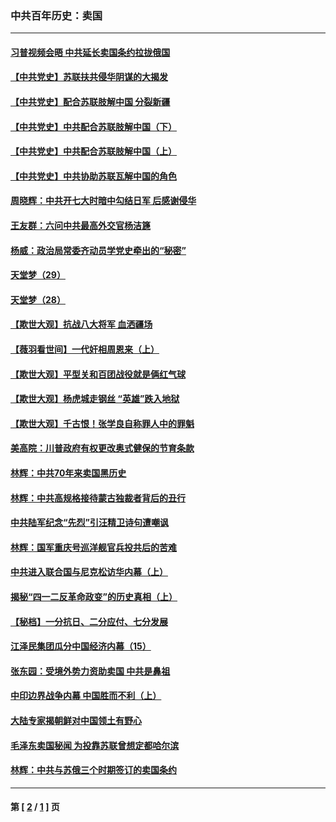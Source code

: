 ### 中共百年历史：卖国
---
#### [习普视频会晤 中共延长卖国条约拉拢俄国](../../pages/nf1176117/n13060971.md?09160430) 
#### [【中共党史】苏联扶共侵华阴谋的大揭发](../../pages/nf1176117/n13056050.md?09160430) 
#### [【中共党史】配合苏联肢解中国 分裂新疆](../../pages/nf1176117/n13040700.md?09160430) 
#### [【中共党史】中共配合苏联肢解中国（下）](../../pages/nf1176117/n13035660.md?09160430) 
#### [【中共党史】中共配合苏联肢解中国（上）](../../pages/nf1176117/n13030262.md?09160430) 
#### [【中共党史】中共协助苏联瓦解中国的角色](../../pages/nf1176117/n13018109.md?09160430) 
#### [周晓辉：中共开七大时暗中勾结日军 后感谢侵华](../../pages/nf1176117/n12921960.md?09160430) 
#### [王友群：六问中共最高外交官杨洁篪](../../pages/nf1176117/n12836495.md?09160430) 
#### [杨威：政治局常委齐动员学党史牵出的“秘密”](../../pages/nf1176117/n12764642.md?09160430) 
#### [天堂梦（29）](../../pages/nf1176117/n12408465.md?09160430) 
#### [天堂梦（28）](../../pages/nf1176117/n12408309.md?09160430) 
#### [【欺世大观】抗战八大将军 血洒疆场](../../pages/nf1176117/n12357044.md?09160430) 
#### [【薇羽看世间】一代奸相周恩来（上）](../../pages/nf1176117/n12401109.md?09160430) 
#### [【欺世大观】平型关和百团战役就是俩红气球](../../pages/nf1176117/n12359157.md?09160430) 
#### [【欺世大观】杨虎城走钢丝 “英雄”跌入地狱](../../pages/nf1176117/n12358840.md?09160430) 
#### [【欺世大观】千古恨！张学良自称罪人中的罪魁](../../pages/nf1176117/n12358629.md?09160430) 
#### [美高院：川普政府有权更改奥式健保的节育条款](../../pages/nf1176117/n12242171.md?09160430) 
#### [林辉：中共70年来卖国黑历史](../../pages/nf1176117/n11552181.md?09160430) 
#### [林辉：中共高规格接待蒙古独裁者背后的丑行](../../pages/nf1176117/n11225005.md?09160430) 
#### [中共陆军纪念“先烈”引汪精卫诗句遭嘲讽](../../pages/nf1176117/n11153345.md?09160430) 
#### [林辉：国军重庆号巡洋舰官兵投共后的苦难](../../pages/nf1176117/n10997801.md?09160430) 
#### [中共进入联合国与尼克松访华内幕（上）](../../pages/nf1176117/n10138788.md?09160430) 
#### [揭秘“四一二反革命政变”的历史真相（上）](../../pages/nf1176117/n9996650.md?09160430) 
#### [【秘档】一分抗日、二分应付、七分发展](../../pages/nf1176117/n9331484.md?09160430) 
#### [江泽民集团瓜分中国经济内幕（15）](../../pages/nf1176117/n9268584.md?09160430) 
#### [张东园：受境外势力资助卖国 中共是鼻祖](../../pages/nf1176117/n9272480.md?09160430) 
#### [中印边界战争内幕 中国胜而不利（上）](../../pages/nf1176117/n9252458.md?09160430) 
#### [大陆专家揭朝鲜对中国领土有野心](../../pages/nf1176117/n9074056.md?09160430) 
#### [毛泽东卖国秘闻 为投靠苏联曾想定都哈尔滨](../../pages/nf1176117/n9058631.md?09160430) 
#### [林辉：中共与苏俄三个时期签订的卖国条约](../../pages/nf1176117/n9036062.md?09160430) 

---
#### 第 [ [2](./2.md?09160430) / [1](./1.md?09160430) ] 页
